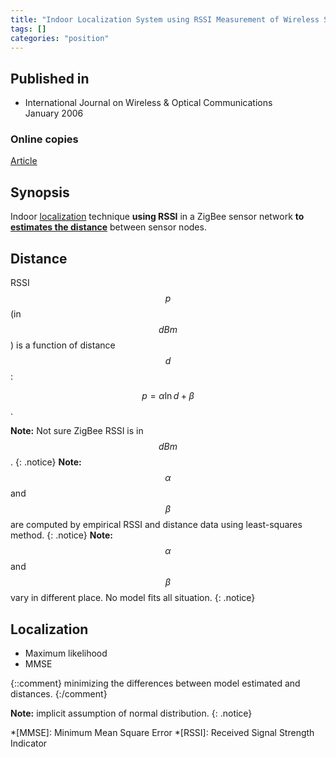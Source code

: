 ```yaml
---
title: "Indoor Localization System using RSSI Measurement of Wireless Sensor Network based on ZigBee Standard (2006)"
tags: []
categories: "position"
---
```


## Published in
- International Journal on Wireless & Optical Communications    
January 2006

### Online copies
[Article][article_link]

## Synopsis
Indoor [localization](#localization) technique **using RSSI** in a ZigBee sensor network **to [estimates the distance](#distance)** between sensor nodes.

## Distance
RSSI $$p$$ (in $$\mathit{dB}m$$) is a function of distance $$d$$:

$$\mathit{p} = \alpha\ln{d} + \beta$$.

**Note:** Not sure ZigBee RSSI is in $$\mathit{dB}m$$.
{: .notice}
**Note:** $$\alpha$$ and $$\beta$$ are computed by empirical RSSI and distance data using least-squares method.
{: .notice}
**Note:** $$\alpha$$ and $$\beta$$ vary in different place. No model fits all situation.
{: .notice}

## Localization
- Maximum likelihood
- MMSE

{::comment}
minimizing the differences between model estimated and  distances.
{:/comment}

**Note:** implicit assumption of normal distribution.
{: .notice}



[article_link]: http://citeseerx.ist.psu.edu/viewdoc/download?doi=10.1.1.105.4355&rep=rep1&type=pdf

*[MMSE]: Minimum Mean Square Error
*[RSSI]: Received Signal Strength Indicator